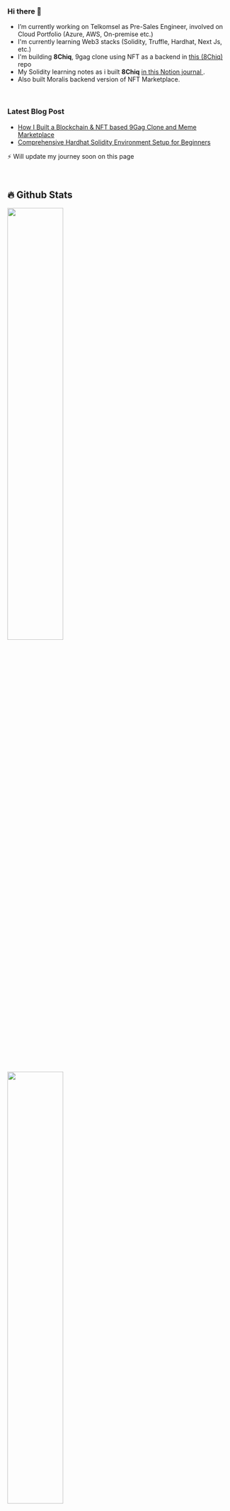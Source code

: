### Hi there 👋

<!--
**said017/said017** is a ✨ _special_ ✨ repository because its `README.md` (this file) appears on your GitHub profile.

Here are some ideas to get you started:

- 🔭 I’m currently working on ...
- 🌱 I’m currently learning ...
- 👯 I’m looking to collaborate on ...
- 🤔 I’m looking for help with ...
- 💬 Ask me about ...
- 📫 How to reach me: ...
- 😄 Pronouns: ...
- ⚡ Fun fact: ...
-->
- I’m currently working on Telkomsel as Pre-Sales Engineer, involved on Cloud Portfolio (Azure, AWS, On-premise etc.)
- I'm currently learning Web3 stacks (Solidity, Truffle, Hardhat, Next Js, etc.)
- I'm building **8Chiq**, 9gag clone using NFT as a backend in <a href="https://github.com/said017/8chiq"> this (8Chiq) </a> repo
- My Solidity learning notes as i built **8Chiq** <a href="https://www.notion.so/Study-Journal-b0e4630040f74a759a437e5731512df0?v=99e4ac9e5ebd4301bd1784943bc37230&p=025a76ef4bb74b56987793355f3c7132"> in this Notion journal </a>.
- Also built Moralis backend version of NFT Marketplace.

<br />

### Latest Blog Post

<!-- BLOG-POST-LIST:START -->
- [How I Built a Blockchain & NFT based 9Gag Clone and Meme Marketplace](https://medium.com/coinmonks/how-i-built-a-blockchain-nft-based-9gag-clone-and-meme-marketplace-24fb6a235334)
- [Comprehensive Hardhat Solidity Environment Setup for Beginners](https://medium.com/coinmonks/comprehensive-hardhat-solidity-environment-setup-for-beginners-2a284706beaa)

⚡ Will update my journey soon on this page

<br />

## 🔥 Github Stats


  <a href="https://github.com/said017"><img width="50%" src="https://github-readme-stats.vercel.app/api?username=said017&theme=radical&title_color=fffff"></a>
  <a href="https://github.com/said017"><img width="50%" src="http://github-readme-streak-stats.herokuapp.com/?user=said017&theme=radical&date_format=M%20j%5B%2C%20Y%5D&ring=fffff&fire=fffff&sideNums=fffff"></a>

